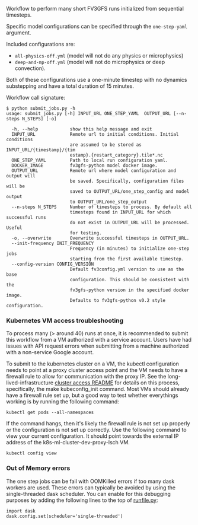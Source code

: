 Workflow to perform many short FV3GFS runs initialized from sequential timesteps.

Specific model configurations can be specified through the `one-step-yaml` argument.

Included configurations are:
- `all-physics-off.yml` (model will not do any physics or
microphysics)
- `deep-and-mp-off.yml` (model will not do microphysics or deep convection).

Both of these configurations use a one-minute timestep with no dynamics substepping and
have a total duration of 15 minutes.

Workflow call signature:
```
$ python submit_jobs.py -h
usage: submit_jobs.py [-h] INPUT_URL ONE_STEP_YAML  OUTPUT_URL [--n-steps N_STEPS] [-o]

  -h, --help            show this help message and exit
  INPUT_URL             Remote url to initial conditions. Initial conditions
                        are assumed to be stored as INPUT_URL/{timestamp}/{tim
                        estamp}.{restart_category}.tile*.nc
  ONE_STEP_YAML         Path to local run configuration yaml.
  DOCKER_IMAGE          fv3gfs-python model docker image.
  OUTPUT_URL            Remote url where model configuration and output will
                        be saved. Specifically, configuration files will be
                        saved to OUTPUT_URL/one_step_config and model output
                        to OUTPUT_URL/one_step_output
  --n-steps N_STEPS     Number of timesteps to process. By default all
                        timesteps found in INPUT_URL for which successful runs
                        do not exist in OUTPUT_URL will be processed. Useful
                        for testing.
  -o, --overwrite       Overwrite successful timesteps in OUTPUT_URL.
  --init-frequency INIT_FREQUENCY
                        Frequency (in minutes) to initialize one-step jobs
                        starting from the first available timestep.
  --config-version CONFIG_VERSION
                        Default fv3config.yml version to use as the base
                        configuration. This should be consistent with the
                        fv3gfs-python version in the specified docker image.
                        Defaults to fv3gfs-python v0.2 style configuration.
```


### Kubernetes VM access troubleshooting

To process many (> around 40) runs at once, it is recommended to submit this workflow
from a VM authorized with a service account. Users have had issues with API request errors
when submitting from a machine authorized with a non-service Google account.

To submit to the kubernetes cluster on a VM, the kubectl configuration needs to point at a 
proxy cluster access point and the VM needs to have a firewall rule to allow for communication 
with the proxy IP. See the long-lived-infrastructure [cluster access README](https://github.com/VulcanClimateModeling/long-lived-infrastructure#vm-access-setup) 
for details on this process, specifically, the make kubeconfig_init command. Most VMs should 
already have a firewall rule set up, but a good way to test whether everythings working is 
by running the following command:

```
kubectl get pods --all-namespaces
```

If the command hangs, then it's likely the firewall rule is not set up properly or the configuration is not set up correctly.
Use the following command to view your current configuration. It should point towards the external IP address of the k8s-ml-cluster-dev-proxy-lsch VM.

```
kubectl config view
```

### Out of Memory errors

The one step jobs can be fail with OOMKilled errors if too many dask workers
are used. These errors can typically be avoided by using the single-threaded
dask scheduler. You can enable for this debugging purposes by adding the
following lines to the top of [runfile.py](./runfile.py):

    import dask
    dask.config.set(scheduler='single-threaded')
